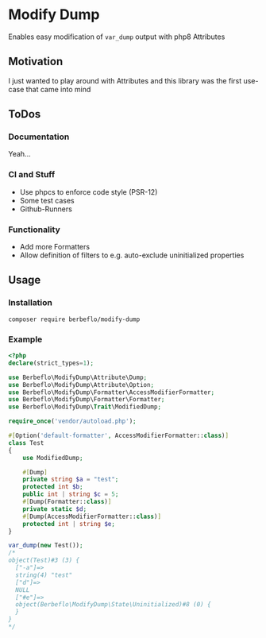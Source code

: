 # Modify Dump
Enables easy modification of `var_dump` output with php8 Attributes

## Motivation
I just wanted to play around with Attributes and this library was the first use-case that came into mind

## ToDos
### Documentation
Yeah...

### CI and Stuff
- Use phpcs to enforce code style (PSR-12)
- Some test cases
- Github-Runners

### Functionality
- Add more Formatters
- Allow definition of filters to e.g. auto-exclude uninitialized properties

## Usage
### Installation
`composer require berbeflo/modify-dump`
### Example
```php
<?php
declare(strict_types=1);

use Berbeflo\ModifyDump\Attribute\Dump;
use Berbeflo\ModifyDump\Attribute\Option;
use Berbeflo\ModifyDump\Formatter\AccessModifierFormatter;
use Berbeflo\ModifyDump\Formatter\Formatter;
use Berbeflo\ModifyDump\Trait\ModifiedDump;

require_once('vendor/autoload.php');

#[Option('default-formatter', AccessModifierFormatter::class)]
class Test
{
    use ModifiedDump;

    #[Dump]
    private string $a = "test";
    protected int $b;
    public int | string $c = 5;
    #[Dump(Formatter::class)]
    private static $d;
    #[Dump(AccessModifierFormatter::class)]
    protected int | string $e;
}

var_dump(new Test());
/*
object(Test)#3 (3) {
  ["-a"]=>
  string(4) "test"
  ["d"]=>
  NULL
  ["#e"]=>
  object(Berbeflo\ModifyDump\State\Uninitialized)#8 (0) {
  }
}
*/
```
